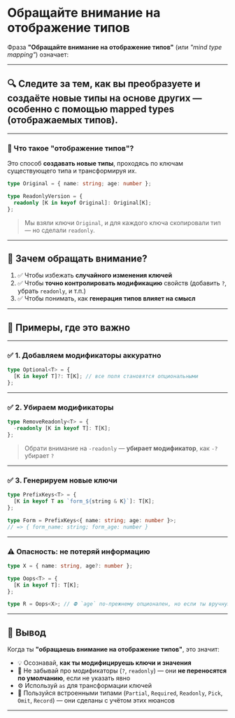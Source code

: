 # Обращайте внимание на отображение типов

Фраза **"Обращайте внимание на отображение типов"** (или *"mind type mapping"*) означает:

---

## 🔍 Следите за тем, **как вы преобразуете и создаёте новые типы** на основе других — особенно с помощью **mapped types** (отображаемых типов).

---

### 🔧 Что такое "отображение типов"?

Это способ **создавать новые типы**, проходясь по ключам существующего типа и трансформируя их.

```ts
type Original = { name: string; age: number };

type ReadonlyVersion = {
  readonly [K in keyof Original]: Original[K];
};
```

> Мы взяли ключи `Original`, и для каждого ключа скопировали тип — но сделали `readonly`.

---

## 🎯 Зачем **обращать внимание**?

1. ✅ Чтобы избежать **случайного изменения ключей**
2. ✅ Чтобы **точно контролировать модификацию** свойств (добавить `?`, убрать `readonly`, и т.п.)
3. ✅ Чтобы понимать, как **генерация типов влияет на смысл**

---

## 📌 Примеры, где это важно

---

### ✅ 1. Добавляем модификаторы аккуратно

```ts
type Optional<T> = {
  [K in keyof T]?: T[K]; // все поля становятся опциональными
};
```

---

### ✅ 2. Убираем модификаторы

```ts
type RemoveReadonly<T> = {
  -readonly [K in keyof T]: T[K];
};
```

> Обрати внимание на `-readonly` — **убирает модификатор**, как `-?` убирает `?`

---

### ✅ 3. Генерируем новые ключи

```ts
type PrefixKeys<T> = {
  [K in keyof T as `form_${string & K}`]: T[K];
};

type Form = PrefixKeys<{ name: string; age: number }>;
// => { form_name: string; form_age: number }
```

---

### ⚠️ Опасность: не потеряй информацию

```ts
type X = { name: string, age?: number };

type Oops<T> = {
  [K in keyof T]: T[K];
};

type R = Oops<X>; // ⛔️ `age` по-прежнему опционален, но если ты вручную перезаписываешь — можно случайно потерять это.
```

---

## 🧠 Вывод

Когда ты **"обращаешь внимание на отображение типов"**, это значит:

* 💡 Осознавай, **как ты модифицируешь ключи и значения**
* 🔐 Не забывай про модификаторы (`?`, `readonly`) — они **не переносятся по умолчанию**, если не указать явно
* ⚙️ Используй `as` для трансформации ключей
* 🧰 Пользуйся встроенными типами (`Partial`, `Required`, `Readonly`, `Pick`, `Omit`, `Record`) — они сделаны с учётом этих нюансов

---
